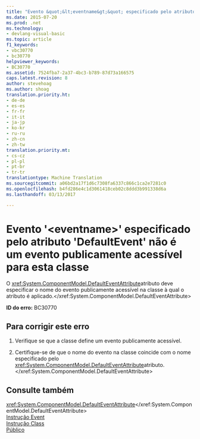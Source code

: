 ```yaml
---
title: "Evento &quot;&lt;eventname&gt;&quot; especificado pelo atributo &quot;DefaultEvent&quot; não é um evento publicamente acessível para esta classe | Documentos do Microsoft"
ms.date: 2015-07-20
ms.prod: .net
ms.technology:
- devlang-visual-basic
ms.topic: article
f1_keywords:
- vbc30770
- bc30770
helpviewer_keywords:
- BC30770
ms.assetid: 7524fba7-2a37-4bc3-b789-87d73a166575
caps.latest.revision: 8
author: stevehoag
ms.author: shoag
translation.priority.ht:
- de-de
- es-es
- fr-fr
- it-it
- ja-jp
- ko-kr
- ru-ru
- zh-cn
- zh-tw
translation.priority.mt:
- cs-cz
- pl-pl
- pt-br
- tr-tr
translationtype: Machine Translation
ms.sourcegitcommit: a06bd2a17f1d6c7308fa6337c866c1ca2e7281c0
ms.openlocfilehash: b4fd286e4c1d3061418ceb02c8ddd3b991338d6a
ms.lasthandoff: 03/13/2017

---
```

# <a name="event-39lteventnamegt39-event-specified-by-the-39defaultevent39-attribute-is-not-a-publicly-accessible-event-for-this-class"></a>Evento '&lt;eventname&gt;' especificado pelo atributo 'DefaultEvent' não é um evento publicamente acessível para esta classe
O <xref:System.ComponentModel.DefaultEventAttribute>atributo deve especificar o nome do evento publicamente acessível na classe à qual o atributo é aplicado.</xref:System.ComponentModel.DefaultEventAttribute>  
  
 **ID do erro:** BC30770  
  
## <a name="to-correct-this-error"></a>Para corrigir este erro  
  
1.  Verifique se que a classe define um evento publicamente acessível.  
  
2.  Certifique-se de que o nome do evento na classe coincide com o nome especificado pelo <xref:System.ComponentModel.DefaultEventAttribute>atributo.</xref:System.ComponentModel.DefaultEventAttribute>  
  
## <a name="see-also"></a>Consulte também  
 <xref:System.ComponentModel.DefaultEventAttribute></xref:System.ComponentModel.DefaultEventAttribute>   
 [Instrução Event](../../visual-basic/language-reference/statements/event-statement.md)   
 [Instrução Class](../../visual-basic/language-reference/statements/class-statement.md)   
 [Público](../../visual-basic/language-reference/modifiers/public.md)
